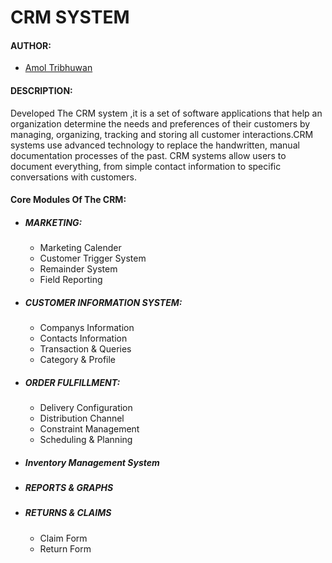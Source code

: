 # CRM SYSTEM

#### AUTHOR:

- [Amol Tribhuwan](https://github.com/amolnt "Amol's github profile")

#### DESCRIPTION:
Developed The CRM system ,it is a set of software applications that help an organization determine the needs and preferences of their customers by managing, organizing, tracking and storing all customer interactions.CRM systems use advanced technology to replace the handwritten, manual documentation processes of the past. CRM systems allow users to document everything, from simple contact information to specific conversations with customers.


#### Core Modules Of The CRM:

- ##### MARKETING:
	- Marketing Calender
	- Customer Trigger System
	- Remainder System
	- Field Reporting	

- ##### CUSTOMER INFORMATION SYSTEM:
	- Companys Information
	- Contacts Information
	- Transaction & Queries
	- Category & Profile

- ##### ORDER FULFILLMENT:
	- Delivery Configuration
	- Distribution Channel
	- Constraint Management
	- Scheduling & Planning

- ##### Inventory Management System

- ##### REPORTS & GRAPHS

- ##### RETURNS & CLAIMS
	- Claim Form
	- Return Form
